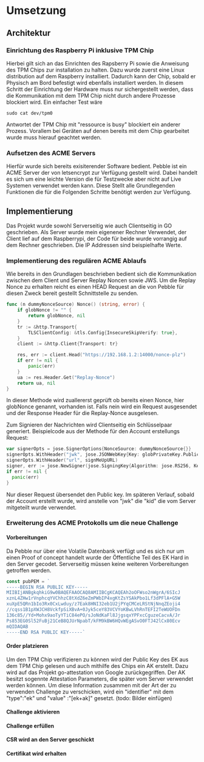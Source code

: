 # Umsetzung

## Architektur

### Einrichtung des Raspberry Pi inklusive TPM Chip
Hierbei gilt sich an das Einrichten des Rapsberry Pi sowie die Anweisung des TPM Chips zur installation zu halten. Dazu wurde zuerst eine Linux distribution auf dem Raspberry installiert. Dadurch kann der Chip, sobald er Physisch am Bord befestigt wird ebenfalls installiert werden. In diesem Schritt der Einrichtung der Hardware muss nur sichergestellt werden, dass die Kommunikation mit dem TPM Chip nicht durch andere Prozesse blockiert wird. Ein einfacher Test wäre
```shell
sudo cat dev/tpm0
```
Antwortet der TPM Chip mit "ressource is busy" blockiert ein anderer Prozess. Vorallem bei Geräten auf denen bereits mit dem Chip gearbeitet wurde muss hierauf geachtet werden.

### Aufsetzen des ACME Servers
Hierfür wurde sich bereits exisiterender Software bedient. Pebble ist ein ACME Server der von letsencrypt zur Verfügung gestellt wird. Dabei handelt es sich um eine leichte Version die für Testzwecke aber nicht auf Live Systemen verwendet werden kann. Diese Stellt alle Grundlegenden Funktionen die für die Folgenden Schritte benötigt werden zur Verfügung.


## Implementierung
Das Projekt wurde sowohl Serverseitig wie auch Clientseitig in GO geschrieben. Als Server wurde mein eigenener Rechner Verwendet, der Client lief auf dem Raspberrypi, der Code für beide wurde vorrangig auf dem Rechner geschrieben. Die IP Addressen sind beispielhafte Werte.

### Implementierung des regulären ACME Ablaufs
Wie bereits in den Grundlagen beschrieben bedient sich die Kommunikation zwischen dem Client und Server Replay Noncen sowie JWS.
Um die Replay Nonce zu erhalten reicht es einen HEAD Request an die von Pebble für diesen Zweck bereit gestellt Schnittstelle zu senden.
```go
func (n dummyNonceSource) Nonce() (string, error) {
	if globNonce != "" {
		return globNonce, nil
	}
	tr := &http.Transport{
		TLSClientConfig: &tls.Config{InsecureSkipVerify: true},
	}
	client := &http.Client{Transport: tr}

	res, err := client.Head("https://192.168.1.2:14000/nonce-plz")
	if err != nil {
		panic(err)
	}
	ua := res.Header.Get("Replay-Nonce")
	return ua, nil
}
```
In dieser Methode wird zuallererst geprüft ob bereits einen Nonce, hier globNonce genannt, vorhanden ist. Falls nein wird ein Request ausgesendet und der Response Header für die Replay-Nonce ausgelesen.

Zum Signieren der Nachrichten wird Clientseitig ein Schlüsselpaar generiert. Beispielcode aus der Methode für den Account erstellungs Request:
```go
var signerOpts = jose.SignerOptions{NonceSource: dummyNonceSource{}}
signerOpts.WithHeader("jwk", jose.JSONWebKey{Key: globPrivateKey.Public()})
signerOpts.WithHeader("url", signMeUpURL)
signer, err := jose.NewSigner(jose.SigningKey{Algorithm: jose.RS256, Key: globPrivateKey}, &signerOpts)
if err != nil {
  panic(err)
}
```
Nur dieser Request übersendet den Public key. Im späteren Verlauf, sobald der Account erstellt wurde, wird anstelle von "jwk" die "kid" die vom Server mitgeteilt wurde verwendet.

### Erweiterung des ACME Protokolls um die neue Challenge

#### Vorbereitungen
Da Pebble nur über eine Volatile Datenbank verfügt und es sich nur um einen Proof of concept handelt wurde der Öffentliche Teil des EK Hard in den Server gecodet. Serverseitig müssen keine weiteren Vorbereitungen getroffen werden.
```go
const pubPEM = `
-----BEGIN RSA PUBLIC KEY-----
MIIBIjANBgkqhkiG9w0BAQEFAAOCAQ8AMIIBCgKCAQEAh2oOFWso2nWgrA/6SIcJ
xznL4ZHw1rVnphcqYVChhzC8tXdZ6eZmPWbIP4xgKtZsYSAkPbo1Lf3dPFlA+G5W
xuXpE5QRn1bIo3Rx0CxLwduy/z7Eak8HNI32eb1U2jPYqCMCeLRStNjNnqZEoji4
//cqss1B1pXWJCH8VckfpSiXBvA+0Jyk5ceY83VCVYoKBwLVhRnTEFI2TeWUOFDn
136c85//Yd+Mohx9aoTyYTiC84ePO/sJoNdKaFl8JjgsqxYPFxcCguzeCacvA/Jr
Ps853EG0Sl52FuBj21CeB8QJUrNpabT/kFM9kBW6HQvWEgASvO0FTJ42lCx80Ecv
mQIDAQAB
-----END RSA PUBLIC KEY-----`
```

#### Order platzieren
Um den TPM Chip verifizieren zu können wird der Public Key des EK aus dem TPM Chip gelesen und auch mithilfe des Chips ein AK erstellt. Dazu wird auf das Projekt go-attestation von Google zurückgegriffen. Der AK besitzt sogennte Attestation Parameters, die später vom Server verwendet werden können.
Um diese Information zusammen mit der Art der zu verwenden Challenge zu verschicken, wird ein "identifier" mit dem "type":"ek" und "value" :"[ek+ak]" gesetzt.
(todo: Bilder einfügen)

#### Challenge aktivieren

#### Challenge erfüllen

#### CSR wird an den Server geschickt

#### Certifikat wird erhalten

<!--
## Einleitung

Das ist die Einleitung. Nam mollis congue tortor, sit amet convallis tortor mollis eget. Fusce viverra ut magna eu sagittis. Vestibulum at ultrices sapien, at elementum urna. Nam a blandit leo, non lobortis quam. Aliquam feugiat turpis vitae tincidunt ultricies. Mauris ullamcorper pellentesque nisl, vel molestie lorem viverra at.

## Methode

Suspendisse iaculis in lacus ut dignissim. Cras dignissim dictum eleifend. Suspendisse potenti. Suspendisse et nisi suscipit, vestibulum est at, maximus sapien. Sed ut diam tortor.

### Unterabschnitt 1 mit Beispielcode

Das ist der erste Teil der Methodik. Cras porta dui a dolor tincidunt placerat. Cras scelerisque sem et malesuada vestibulum. Vivamus faucibus ligula ac sodales consectetur. Aliquam vel tristique nisl. Aliquam erat volutpat. Pellentesque iaculis enim sit amet posuere facilisis. Integer egestas quam sit amet nunc maximus, id bibendum ex blandit.

Syntaxhervorhebung in Codeblöcken erreicht man mit drei "`" Zeichen vor und nach dem Codeblock.

```python
mood = 'happy'
if mood == 'happy':
    print("I am a happy robot")
```

### Unterabschnitt 2

Das ist der zweite Teil der Methodik. Proin tincidunt odio non sem mollis tristique. Fusce pharetra accumsan volutpat. In nec mauris vel orci rutrum dapibus nec ac nibh. Praesent malesuada sagittis nulla, eget commodo mauris ultricies eget. Suspendisse iaculis finibus ligula.

<!--
Kommentare können so hinzugefügt werden.

## Ergebnisse

Das sind die Ergebnisse. Ut accumsan tempus aliquam. Sed massa ex, egestas non libero id, imperdiet scelerisque augue. Duis rutrum ultrices arcu et ultricies. Proin vel elit eu magna mattis vehicula. Sed ex erat, fringilla vel feugiat ut, fringilla non diam.

## Auseinandersetzung

Das ist die Auseinandersetzung mit den Ergebnissen. Duis ultrices tempor sem vitae convallis. Pellentesque lobortis risus ac nisi varius bibendum. Phasellus volutpat aliquam varius. Mauris vitae neque quis libero volutpat finibus. Nunc diam metus, imperdiet vitae leo sed, varius posuere orci.

## Schlussfolgerung

Das ist die Schlussfolgerung des Kapitels. Praesent bibendum urna orci, a venenatis tellus venenatis at. Etiam ornare, est sed lacinia elementum, lectus diam tempor leo, sit amet elementum ex elit id ex. Ut ac viverra turpis. Quisque in nisl auctor, ornare dui ac, consequat tellus.

-->
